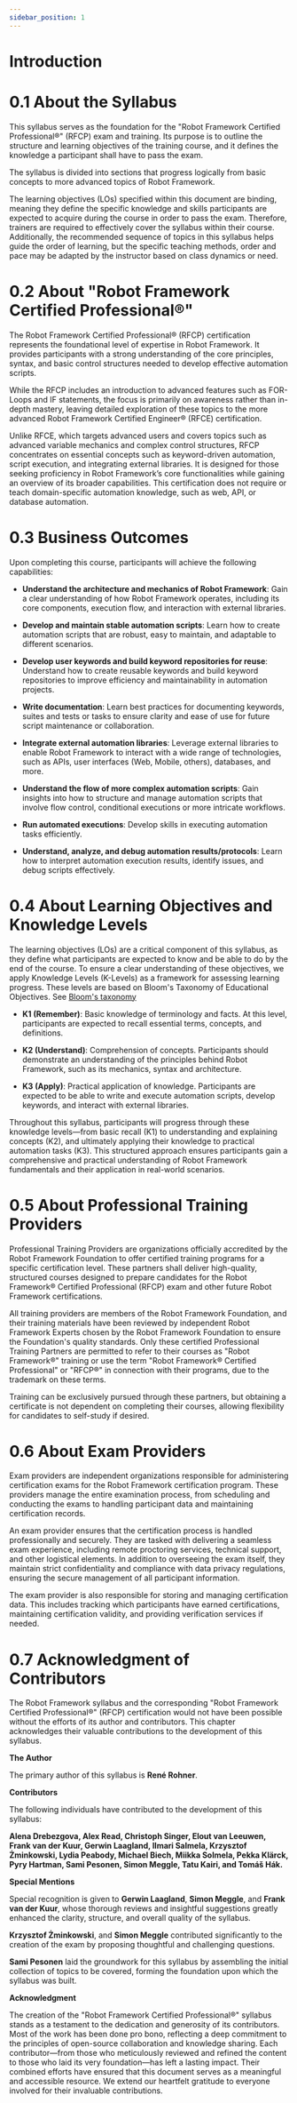 ```yaml
---
sidebar_position: 1
---
```


# Introduction




# 0.1 About the Syllabus
This syllabus serves as the foundation for the "Robot Framework Certified Professional®" (RFCP) exam and training.
Its purpose is to outline the structure and learning objectives of the training course,
and it defines the knowledge a participant shall have to pass the exam.

The syllabus is divided into sections that progress logically from basic concepts to more advanced topics of Robot Framework.

The learning objectives (LOs) specified within this document are binding,
meaning they define the specific knowledge and skills participants are expected to acquire during the course in order to pass the exam.
Therefore, trainers are required to effectively cover the syllabus within their course.
Additionally, the recommended sequence of topics in this syllabus helps guide the order of learning,
but the specific teaching methods, order and pace may be adapted by the instructor based on class dynamics or need.




# 0.2 About "Robot Framework Certified Professional®"
The Robot Framework Certified Professional® (RFCP) certification represents the foundational level of expertise in Robot Framework. It provides participants with a strong understanding of the core principles, syntax, and basic control structures needed to develop effective automation scripts.

While the RFCP includes an introduction to advanced features such as FOR-Loops and IF statements,
the focus is primarily on awareness rather than in-depth mastery,
leaving detailed exploration of these topics to the more advanced Robot Framework Certified Engineer® (RFCE) certification.

Unlike RFCE, which targets advanced users and covers topics such as advanced variable mechanics and complex control structures,
RFCP concentrates on essential concepts such as keyword-driven automation, script execution, and integrating external libraries.
It is designed for those seeking proficiency in Robot Framework’s core functionalities while gaining an overview of its broader capabilities.
This certification does not require or teach domain-specific automation knowledge, such as web, API, or database automation.




# 0.3 Business Outcomes
Upon completing this course, participants will achieve the following capabilities:

- **Understand the architecture and mechanics of Robot Framework**: Gain a clear understanding of how Robot Framework operates, including its core components, execution flow, and interaction with external libraries.

- **Develop and maintain stable automation scripts**: Learn how to create automation scripts that are robust, easy to maintain, and adaptable to different scenarios.

- **Develop user keywords and build keyword repositories for reuse**: Understand how to create reusable keywords and build keyword repositories to improve efficiency and maintainability in automation projects.

- **Write documentation**: Learn best practices for documenting keywords, suites and tests or tasks to ensure clarity and ease of use for future script maintenance or collaboration.

- **Integrate external automation libraries**: Leverage external libraries to enable Robot Framework to interact with a wide range of technologies, such as APIs, user interfaces (Web, Mobile, others), databases, and more.

- **Understand the flow of more complex automation scripts**: Gain insights into how to structure and manage automation scripts that involve flow control, conditional executions or more intricate workflows.

- **Run automated executions**: Develop skills in executing automation tasks efficiently.

- **Understand, analyze, and debug automation results/protocols**: Learn how to interpret automation execution results, identify issues, and debug scripts effectively.




# 0.4 About Learning Objectives and Knowledge Levels
The learning objectives (LOs) are a critical component of this syllabus,
as they define what participants are expected to know and be able to do by the end of the course.
To ensure a clear understanding of these objectives, we apply Knowledge Levels (K-Levels) as a framework for assessing learning progress.
These levels are based on Bloom's Taxonomy of Educational Objectives. See [Bloom's taxonomy](https://en.wikipedia.org/wiki/Bloom%27s_taxonomy)

- **K1 (Remember)**: Basic knowledge of terminology and facts. At this level, participants are expected to recall essential terms, concepts, and definitions.

- **K2 (Understand)**: Comprehension of concepts. Participants should demonstrate an understanding of the principles behind Robot Framework, such as its mechanics, syntax and architecture.

- **K3 (Apply)**: Practical application of knowledge. Participants are expected to be able to write and execute automation scripts, develop keywords, and interact with external libraries.

Throughout this syllabus, participants will progress through these knowledge levels—from basic recall (K1) to understanding and explaining concepts (K2), and ultimately applying their knowledge to practical automation tasks (K3). This structured approach ensures participants gain a comprehensive and practical understanding of Robot Framework fundamentals and their application in real-world scenarios.



# 0.5 About Professional Training Providers

Professional Training Providers are organizations officially accredited by the Robot Framework Foundation to offer certified training programs for a specific certification level.
These partners shall deliver high-quality, structured courses designed to prepare candidates for the Robot Framework® Certified Professional (RFCP) exam and other future Robot Framework certifications.

All training providers are members of the Robot Framework Foundation,
and their training materials have been reviewed by independent Robot Framework Experts chosen by the Robot Framework Foundation to ensure the Foundation's quality standards.
Only these certified Professional Training Partners are permitted to refer to their courses as "Robot Framework®" training or use the term "Robot Framework® Certified Professional" or "RFCP®" in connection with their programs, due to the trademark on these terms.

Training can be exclusively pursued through these partners, but obtaining a certificate is not dependent on completing their courses, allowing flexibility for candidates to self-study if desired.




# 0.6 About Exam Providers

Exam providers are independent organizations responsible for administering certification exams for the Robot Framework certification program.
These providers manage the entire examination process, from scheduling and conducting the exams to handling participant data and maintaining certification records.

An exam provider ensures that the certification process is handled professionally and securely.
They are tasked with delivering a seamless exam experience, including remote proctoring services, technical support, and other logistical elements.
In addition to overseeing the exam itself, they maintain strict confidentiality and compliance with data privacy regulations, ensuring the secure management of all participant information.

The exam provider is also responsible for storing and managing certification data.
This includes tracking which participants have earned certifications, maintaining certification validity, and providing verification services if needed.


# 0.7 Acknowledgment of Contributors

The Robot Framework syllabus and the corresponding "Robot Framework Certified Professional®" (RFCP) certification would not have been possible without the efforts of its author and contributors. This chapter acknowledges their valuable contributions to the development of this syllabus.

**The Author**

The primary author of this syllabus is **René Rohner**.

**Contributors**

The following individuals have contributed to the development of this syllabus:

**Alena Drebezgova, Alex Read, Christoph Singer, Elout van Leeuwen, Frank van der Kuur, Gerwin Laagland, Ilmari Salmela, Krzysztof Żminkowski, Lydia Peabody, Michael Biech, Miikka Solmela, Pekka Klärck, Pyry Hartman, Sami Pesonen, Simon Meggle, Tatu Kairi, and Tomáš Hák.**

**Special Mentions**

Special recognition is given to **Gerwin Laagland**, **Simon Meggle**, and **Frank van der Kuur**, whose thorough reviews and insightful suggestions greatly enhanced the clarity, structure, and overall quality of the syllabus.

**Krzysztof Żminkowski**, and **Simon Meggle** contributed significantly to the creation of the exam by proposing thoughtful and challenging questions.

**Sami Pesonen** laid the groundwork for this syllabus by assembling the initial collection of topics to be covered, forming the foundation upon which the syllabus was built.

**Acknowledgment**

The creation of the "Robot Framework Certified Professional®" syllabus stands as a testament to the dedication and generosity of its contributors. Most of the work has been done pro bono, reflecting a deep commitment to the principles of open-source collaboration and knowledge sharing. Each contributor—from those who meticulously reviewed and refined the content to those who laid its very foundation—has left a lasting impact. Their combined efforts have ensured that this document serves as a meaningful and accessible resource. We extend our heartfelt gratitude to everyone involved for their invaluable contributions.